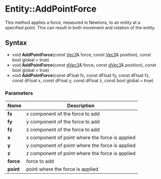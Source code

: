 # Entity::AddPointForce #
This method applies a force, measured in Newtons, to an entity at a specified point. This can result in both movement and rotation of the entity.

## Syntax ##
- void **AddPointForce**(const [Vec3](CPP_Vec3.md)& force, const [Vec3](CPP_Vec3.md)& position), const bool global = true)
- void **AddPointForce**(const [dVec3](CPP_dVec3.md)& force, const [dVec3](CPP_dVec3.md)& position), const bool global = true)
- void **AddPointForce**(const dFloat fx, const dFloat fy, const dFloat fz, const dFloat x, const dFloat y, const dFloat z, const bool global = true)

### Parameters ###
| Name | Description |
| --- | --- |
| **fx** | x component of the force to add |
| **fy** | y component of the force to add |
| **fz** | z component of the force to add |
| **x** | x component of point where the force is applied |
| **y** | y component of point where the force is applied |
| **z** | z component of point where the force is applied |
| **force** | force to add |
| **point** | point where the force is applied |
